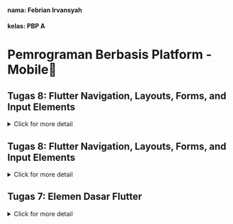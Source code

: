 #### nama:  Febrian Irvansyah  
#### kelas:  PBP A

# Pemrograman Berbasis Platform - Mobile🐼

## Tugas 8: Flutter Navigation, Layouts, Forms, and Input Elements
<details>
<summary>Click for more detail</summary>
<br>

#### 1️⃣ Apakah bisa kita melakukan pengambilan data JSON tanpa membuat model terlebih dahulu? Jika iya, apakah hal tersebut lebih baik daripada membuat model sebelum melakukan pengambilan data JSON?
Iya, kita bisa melakukan pengambilan data JSON tanpa model yaitu hanya mengambil data JSON dan mengambil data menggunakan key seperti layaknya dictionary. Namun, pendekatan ini tidak lebih baik daripada menggunakan model karena dengan penggunaan model kita bisa memisahkan data-data dalam bentuk objek yang lebih jelas dari pada key-value pair sehingga pengaksesan data sesuai objek akan lebih mudah.

#### 2️⃣ Jelaskan fungsi dari CookieRequest dan jelaskan mengapa instance CookieRequest perlu untuk dibagikan ke semua komponen di aplikasi Flutter.
Sebagai class yang dapat menyimpan data terhadap sesi pengguna. Instance ini perlu dibagikan ke semua komponen agar setiap komponen mendapatkan data yang sama pada setiap sesi dan setiap komponen akan relevan terhadap sesi terakhir.

#### 3️⃣ Jelaskan mekanisme pengambilan data dari JSON hingga dapat ditampilkan pada Flutter.
- Pembuatan models yang berisi class dari objek serta fields yang akan digunakan oleh objek tersebut.
- Dilakukan fetch data dari web app django yang mempunyai data JSON dan di decode.
- Dari setiap data akan diiterasi dan diproses agar data dimasukkan ke class dan membentuk objek tersendiri.

#### 4️⃣ Jelaskan mekanisme autentikasi dari input data akun pada Flutter ke Django hingga selesainya proses autentikasi oleh Django dan tampilnya menu pada Flutter.
- Membuat variabel input pada flutter untuk user dan password.
- Memanggil fungsi login pada django dari flutter dengan mencantumkan parameter variabel user dan password. Memanfaatkan request cookie request.
- fungsi login pada django akan memproses user dan password dan mereturn response JSON sebagai penanda terautentikasi atau tidak.
- Jika response login terautentikasi maka akan berpindah ke homepage.

#### 5️⃣ Sebutkan seluruh widget yang kamu pakai pada tugas ini dan jelaskan fungsinya masing-masing.
- FutureBuilder: untuk mengerjakan task asinkronus
- ListView: untuk display scrollable list of widget
- SizedBox: Membuat box dengan spesifikasi ukuran tertentu

#### 6️⃣ Jelaskan bagaimana cara kamu mengimplementasikan checklist di atas secara step-by-step (bukan hanya sekadar mengikuti tutorial).

##### ✅ Memastikan deployment proyek tugas Django kamu telah berjalan dengan baik.
- Dengan mengupdate kebutuhan settings pada projek django agar tidak terjadi konflik saat pengitegrasian
- mengudate requirements.txt agar semua modul yang dibutuhkan terpenuhi.

##### ✅  Membuat halaman login pada proyek tugas Flutter.
- Membuat halaman login yang diletakkan pada screens.
- membuat field yang dihubungkan dengan suatu variabel yang akan menyimpan user dan password.

##### ✅ Mengintegrasikan sistem autentikasi Django dengan proyek tugas Flutter.
- membuat fungsi login pada django yang akan menerima data password dan user dan mereturn json.
- membuat routing pada login.
- setelah memasukkan data password dan user pada field flutter, proses autentikasi dengan memanfaatkan cookie request untuk mengakses fungsi pada django dan mereturn json hasil autentikasi.
- memindahkan ke laman homepage apabila terautentikasi.

##### ✅ Membuat halaman yang berisi daftar semua item yang terdapat pada endpoint JSON di Django yang telah kamu deploy.
- membuat model item sebagai penyimpan field data
- melakukan fetch data dari laman json web django dan diubah ke bentuk objek item yang telah dibuat.
- megiterasikan tiap data dari objek untuk ditampilkan.

##### ✅ Membuat halaman detail untuk setiap item yang terdapat pada halaman daftar Item.
- membuat tombol detail pada tiap item
- saat tombol ditekan akan membuka page detail sekaligus mengirimkan data detail item pada page tersebut.
- page tersebut akn mendisplay tiap detail item

</details>

## Tugas 8: Flutter Navigation, Layouts, Forms, and Input Elements
<details>
<summary>Click for more detail</summary>
<br>

#### 1️⃣ Jelaskan perbedaan antara Navigator.push() dan Navigator.pushReplacement(), disertai dengan contoh mengenai penggunaan kedua metode tersebut yang tepat!
Navigator pada flutter menggunakan sistem stack dimana dengan metode Navigator.push() akan menambah stack pada layar sehingga page yang berada pada parameter push akan berada diatas stack layar teratas. Navigator.pushReplacement() akan mengganti layer teratas dari stack dengan layer baru pada parameter pushReplacement sehingga jumlah stack masih sama.
Contoh:
- push: Terdapat halaman katalog yang menampilkan seluruh ketersediaan barang dan pada setiap barang dapat diekspansi detail. Maka saat terjadi interaksi dengan detail barang, detail barang akan muncul diatas katalog tersebut dan dapat di pop untuk kembali ke katalog.
- pushReplacement: Pada saat login dan user telah diautentikasi maka saat mau berpindah ke laman beranda dapat menggunakan pushReplacement karena login sudah tidak berhubungan dengan beranda atau proses autentikasi. Jika laman beranda dilakukan pop maka tidak kembali ke login.

#### 2️⃣ Jelaskan masing-masing layout widget pada Flutter dan konteks penggunaannya masing-masing!
1. Single-child layout widget: Mengontrol satu child yang dikontrol berdasarkan posisi dan ukuran parent. contohnya: Align, Center, Container.
2. Multi-child layout widgets: Untuk mengontrol posisi dari beberapa child dalam satu layout. contohnya: Row, Column, Stack.
3. Sliver widgets: Untuk melakukan kontrol spesial yang biasanya berhubungan dengan efek custom scrolling. contohnya: SliverList, SliverGrid, SliverAppBar.

#### 3️⃣ Sebutkan apa saja elemen input pada form yang kamu pakai pada tugas kali ini dan jelaskan mengapa kamu menggunakan elemen input tersebut!
Pada tugas ini digunakan widget TextFormField untuk menerima input, penggunaan widget ini karena pengguna dapat menginput segala jenis karakter untuk dimasukkan ke dalam field dan validasinya dilakukan dengan menggunakan conditionals setelah user memasukkan input sehingga dapat menghindari exception.
elemen yang diminta adalah:
- Nama Barang: untuk menyimpan nama penitip barang.
- Jumlah Barang: untuk mengetahui jumlah barang yang dititipkan.
- Deskripsi Barang: untuk mengetahui detail dari barang.

#### 4️⃣ Bagaimana penerapan clean architecture pada aplikasi Flutter?
Penerapannya adalah dengan melakukan pengelompokan terhadap file-file yang terdapat pada folder lib sesuai dengan fungsionalitasnya sehingga terlihat adanya seperation of concerns. Pada projek ini menggunakan folder baru yaitu screens sebagai folder yang menyimpan laman-laman yang terdapat pada aplikasi tersebut dan terdapat folder widgets yang menyimpan class widget yang telah dibuat oleh pengembang perangkat lunak.
Secara umum clean architecture pada flutter ada tiga yaitu, feature layer yang merepresentasikan aplikasi dan terdapat event handler, domain layer yangberguna dalam logic dari aplikasi, dan data layer yang berguna untuk mengambil data yang bisa dalam bentuk API call atau local database.

#### 5️⃣ Jelaskan bagaimana cara kamu mengimplementasikan checklist di atas secara step-by-step (bukan hanya sekadar mengikuti tutorial).

##### ✅ Membuat minimal satu halaman baru pada aplikasi, yaitu halaman formulir tambah item baru
- membuat folder screen pada lib yang akan menjadi tempat file form_nitip.dart:
- membuat class ShopFormPage dan ShopFormPageState.
- Pada ShopFormPageState, build widget yang berisi body berupa Form widget dengan 3 child yaitu nama, jumlah, dan deskripsi.
- membuat tombol save.

##### ✅ Mengarahkan pengguna ke halaman form tambah item baru ketika menekan tombol Tambah Item pada halaman utama.
- pada menu.dart ketika nama item yang ditekan adalah "Tambah item" maka panggil Navigator.push yang akan mengarahkan ke ShopFormPage.

##### ✅  Memunculkan data sesuai isi dari formulir yang diisi dalam sebuah pop-up setelah menekan tombol Save pada halaman formulir tambah item baru.
- saat tombol save ditekan membuat isi dari onPressed yang berisi data-data yang baru saja dimasukkan dengan menggunakan dialog.

##### ✅  Membuat sebuah drawer pada aplikasi
- membuat folder widgets yang akan berisi left_drawer.dart
- pada file tersebut akan dibuat class yang build widget dengan mereturn widget Drawer.
- pada Drawer akan memiliki children ListTile jika di tekan akan navigate ke laman yang dituju.


</details>

## Tugas 7: Elemen Dasar Flutter
<details>
<summary>Click for more detail</summary>
<br>

#### 1️⃣ Apa perbedaan utama antara stateless dan stateful widget dalam konteks pengembangan aplikasi Flutter?
Perbedaan utama antara stateless dan stateful widget adalah bagaimana respon widget saat terjadi interaksi dari pengguna. Dalam stateful widget terdapat suatu state yang menyimpan data dari objek dan data tersebut berkemungkinan untuk berubah selama 'lifetime' dari widget tersebut, contohnya adalah Checkbox dan Form. Berbeda dengan stateful, stateless widget memiliki state yang tidak akan berubah setelah state tersebut dibentuk, contohnya bisa berupa Text atau IconButtons.

#### 2️⃣ Sebutkan seluruh widget yang kamu gunakan untuk menyelesaikan tugas ini dan jelaskan fungsinya masing-masing.
1. Scaffold: Sebagai dasar dari material design.
2. AppBar: Sebagai bagian atas aplikasi yang biasa berisi nama aplikasi.
3. Padding: Memberi padding terhadap child.
4. Text: Menampilkan paragraf teks.
5. Container: Sebuah box yang yang menyimpan widget lain.
6. Material: Implementasi material design visual.
7. InkWell: Material widget yang memberi respon splash saat interaksi.
8. SnackBar: Pesan teks sementara pada bagian bawah layar.
9. Icon: Menampilkan Icon.
10. Center: Menengahkan child.
11. ThemeData: Mendefinisikan tema dari aplikasi.
12. ColorScheme: Mendefinisikan kumpulan warna yang digunakan untuk konfigurasi tema.

#### 3️⃣ Jelaskan bagaimana cara kamu mengimplementasikan checklist di atas secara step-by-step (bukan hanya sekadar mengikuti tutorial).

##### ✅ Membuat sebuah program Flutter baru dengan tema inventory seperti tugas-tugas sebelumnya.
- Membuat repositori baru dengan nama nitip-barang-mobile
- Membuat projek flutter baru pada direktori lokal dengan command `flutter create nitip_barang_mobile` dan masuk kedalam direktori projek tersebut.
- Menghubungkan projek pada direktori lokal tersebut dengan repositori github.

##### ✅ Membuat tiga tombol sederhana dengan ikon dan teks untuk:
-> Melihat daftar item (Lihat Item)  
-> Menambah item (Tambah Item)  
-> Logout (Logout)  

- Membuat Widget MyHomePage yang akan menjadi struktur dasar dari homepage
- Membuat suatu class yang akan menjadi penyimpan data dari tiap tombol.
- Pada MyHomePage mempersiapkan data tombol dengan mengoconstruct tombol sesuai data yang dibutuhkan (nama, ikon, warna) dan menyimpannya pada suatu list bernama items.
- Membuat widget yang menjadi child dari MyHomePage bernama ShopCard yang akan menghandle items pada MyHomePage untuk dibentuk menjadi sebuah tombol.

##### ✅ Memunculkan Snackbar dengan tulisan:
-> "Kamu telah menekan tombol Lihat Item" ketika tombol Lihat Item ditekan.  
-> "Kamu telah menekan tombol Tambah Item" ketika tombol Tambah Item ditekan.  
-> "Kamu telah menekan tombol Logout" ketika tombol Logout ditekan.  

- Pada build dari ShopCard mempersiapkan OnTap yang akan menghandle jika ShopCard diklik, untuk kasus ini dengan ScaffoldMessenger
- Pada ScaffoldMessenger akan memembentuk Snackbar yang muncul jika diklik dan berisi data sesuai items yang diklik.

#### 4️⃣ Bonus: Kamu akan mendapatkan nilai bonus pada penilaian tugas ini apabila kamu mengimplementasikan warna-warna yang berbeda untuk setiap tombol (Lihat Item, Tambah Item, dan Logout).
Dengan menambah atribut pada ShopItem berupa Color dan menambah parameter warna pada tiap item di items. Setelah itu pada widget ShopCard warna akan disesuaikan dengan item.color nya

</details>